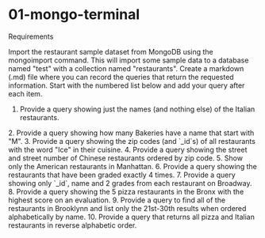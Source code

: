 # 01-mongo-terminal

Requirements

Import the restaurant sample dataset from MongoDB using the mongoimport command. This will import some sample data to a database named "test" with a collection named "restaurants".
Create a markdown (.md) file where you can record the queries that return the requested information. Start with the numbered list below and add your query after each item.
1. Provide a query showing just the names (and nothing else) of the Italian
restaurants.
<Your query here>
2. Provide a query showing how many Bakeries have a name that start with "M".
<Your query here>
3. Provide a query showing the zip codes (and `_id`s) of all restaurants with
the word "Ice" in their cuisine.
<Your query here>
4. Provide a query showing the street and street number of Chinese restaurants
ordered by zip code.
<Your query here>
5. Show only the American restaurants in Manhattan.
<Your query here>
6. Provide a query showing the restaurants that have been graded exactly 4
times.
<Your query here>
7. Provide a query showing only `_id`, name and 2 grades from each restaurant on
Broadway.
<Your query here>
8. Provide a query showing the 5 pizza restaurants in the Bronx with the highest
score on an evaluation.
<Your query here>
9. Provide a query to find all of the restaurants in Brooklynn and list only the
21st-30th results when ordered alphabetically by name.
<Your query here>
10. Provide a query that returns all pizza and Italian restaurants in reverse
alphabetic order.
<Your query here>
